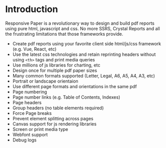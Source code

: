 # Introduction

Responsive Paper is a revolutionary way to design and build pdf reports using pure html, javascript and css. No more
SSRS, Crystal Reports and all the frustrating limitations that those
frameworks provide.

* Create pdf reports using your favorite client side html/js/css framework (e.g. Vue, React, etc)
* Use the latest css technologies and retain reprinting headers without using `<th>` tags and print media queries
* Use millions of js libraries for charting, etc
* Design once for multiple pdf paper sizes
* Many common formats supported (Letter, Legal, A6, A5, A4, A3, etc)
* Portrait or landscape orientaion
* Use different page formats and orientations in the same pdf
* Page numbering
* Page number links (e.g. Table of Contents, Indexes)
* Page headers
* Group headers (no table elements required)
* Force Page breaks
* Prevent element splitting across pages
* Canvas support for js rendering libraries
* Screen or print media type
* Webfont support
* Debug logs